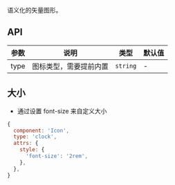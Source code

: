 语义化的矢量图形。

## API

| 参数 | 说明                   | 类型     | 默认值 |
| ---- | ---------------------- | -------- | ------ |
| type | 图标类型，需要提前内置 | `string` | -      |

## 大小

- 通过设置 font-size 来自定义大小

```js
{
  component: 'Icon',
  type: 'clock',
  attrs: {
    style: {
      'font-size': '2rem',
    },
  },
}
```
